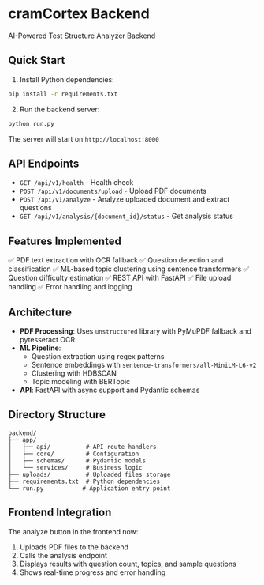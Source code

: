 # cramCortex Backend

AI-Powered Test Structure Analyzer Backend

## Quick Start

1. Install Python dependencies:
```bash
pip install -r requirements.txt
```

2. Run the backend server:
```bash
python run.py
```

The server will start on `http://localhost:8000`

## API Endpoints

- `GET /api/v1/health` - Health check
- `POST /api/v1/documents/upload` - Upload PDF documents
- `POST /api/v1/analyze` - Analyze uploaded document and extract questions
- `GET /api/v1/analysis/{document_id}/status` - Get analysis status

## Features Implemented

✅ PDF text extraction with OCR fallback
✅ Question detection and classification
✅ ML-based topic clustering using sentence transformers
✅ Question difficulty estimation
✅ REST API with FastAPI
✅ File upload handling
✅ Error handling and logging

## Architecture

- **PDF Processing**: Uses `unstructured` library with PyMuPDF fallback and pytesseract OCR
- **ML Pipeline**: 
  - Question extraction using regex patterns
  - Sentence embeddings with `sentence-transformers/all-MiniLM-L6-v2`
  - Clustering with HDBSCAN
  - Topic modeling with BERTopic
- **API**: FastAPI with async support and Pydantic schemas

## Directory Structure

```
backend/
├── app/
│   ├── api/          # API route handlers
│   ├── core/         # Configuration
│   ├── schemas/      # Pydantic models
│   └── services/     # Business logic
├── uploads/          # Uploaded files storage
├── requirements.txt  # Python dependencies
└── run.py           # Application entry point
```

## Frontend Integration

The analyze button in the frontend now:
1. Uploads PDF files to the backend
2. Calls the analysis endpoint
3. Displays results with question count, topics, and sample questions
4. Shows real-time progress and error handling